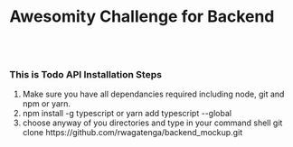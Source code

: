 <h1>Awesomity Challenge for Backend</h1>
<br/><br/>

<h3> This is Todo API Installation Steps </h3>

<ol type="number">
<li>Make sure you have all dependancies required including node, git and npm or yarn.</li>
<li>npm install -g typescript or yarn add typescript --global</li>
<li>choose anyway of you directories and type in your command shell git clone https://github.com/rwagatenga/backend_mockup.git
</ol>
